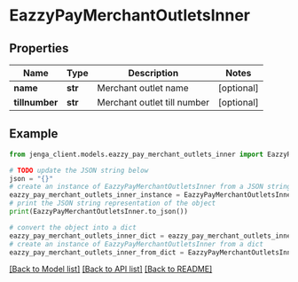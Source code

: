 # EazzyPayMerchantOutletsInner


## Properties

Name | Type | Description | Notes
------------ | ------------- | ------------- | -------------
**name** | **str** | Merchant outlet name | [optional] 
**tillnumber** | **str** | Merchant outlet till number | [optional] 

## Example

```python
from jenga_client.models.eazzy_pay_merchant_outlets_inner import EazzyPayMerchantOutletsInner

# TODO update the JSON string below
json = "{}"
# create an instance of EazzyPayMerchantOutletsInner from a JSON string
eazzy_pay_merchant_outlets_inner_instance = EazzyPayMerchantOutletsInner.from_json(json)
# print the JSON string representation of the object
print(EazzyPayMerchantOutletsInner.to_json())

# convert the object into a dict
eazzy_pay_merchant_outlets_inner_dict = eazzy_pay_merchant_outlets_inner_instance.to_dict()
# create an instance of EazzyPayMerchantOutletsInner from a dict
eazzy_pay_merchant_outlets_inner_from_dict = EazzyPayMerchantOutletsInner.from_dict(eazzy_pay_merchant_outlets_inner_dict)
```
[[Back to Model list]](../README.md#documentation-for-models) [[Back to API list]](../README.md#documentation-for-api-endpoints) [[Back to README]](../README.md)


